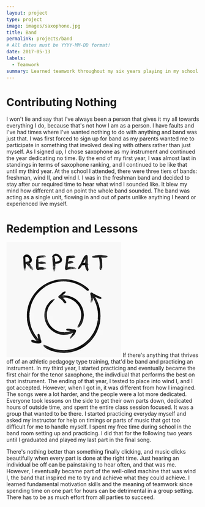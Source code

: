 ```yaml
---
layout: project
type: project
image: images/saxophone.jpg
title: Band
permalink: projects/band
# All dates must be YYYY-MM-DD format!
date: 2017-05-13
labels:
  - Teamwork
summary: Learned teamwork throughout my six years playing in my school's band by being the member that contributes nothing and changing to be a member that gives their all.
---
```


# Contributing Nothing #
I won't lie and say that I've always been a person that gives it my all towards everything I do, because that's not how I am as a person. I have faults and I've had times where I've wanted nothing to do with anything and band was just that. I was first forced to sign up for band as my parents wanted me to participate in something that involved dealing with others rather than just myself. As I signed up, I chose saxophone as my instrument and continued the year dedicating no time. By the end of my first year, I was almost last in standings in terms of saxophone ranking, and I continued to be like that until my third year. At the school I attended, there were three tiers of bands: freshman, wind II, and wind I. I was in the freshman band and decided to stay after our required time to hear what wind I sounded like. It blew my mind how different and on point the whole band sounded. The band was acting as a single unit, flowing in and out of parts unlike anything I heard or experienced live myself. 

# Redemption and Lessons # 
<img class="ui medium right floated rounded image" src="../images/repetition.png">
If there's anything that thrives off of an athletic pedagogy type training, that'd be band and practicing an instrument. In my third year, I started practicing and eventually became the first chair for the tenor saxophone, the indivdiual that performs the best on that instrument. The ending of that year, I tested to place into wind I, and I got accepted. However, when I got in, it was different from how I imagined. The songs were a lot harder, and the people were a lot more dedicated. Everyone took lessons on the side to get their own parts down, dedicated hours of outside time, and spent the entire class session focused. It was a group that wanted to be there. I started practicing everyday myself and asked my instructor for help on timings or parts of music that got too difficult for me to handle myself. I spent my free time during school in the band room setting up and practicing. I did that for the following two years until I graduated and played my last part in the final song. 

There's nothing better than something finally clicking, and music clicks beautifully when every part is done at the right time. Just hearing an individual be off can be painstaking to hear often, and that was me. However, I eventually became part of the well-oiled machine that was wind I, the band that inspired me to try and achieve what they could achieve. I learned fundamental motivation skills and the meaning of teamwork since spending time on one part for hours can be detrimental in a group setting. There has to be as much effort from all parties to succeed.
